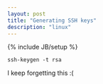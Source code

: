 ```yaml
---
layout: post
title: "Generating SSH keys"
description: "linux"
---
```

{% include JB/setup %}

`ssh-keygen -t rsa`

I keep forgetting this :(
